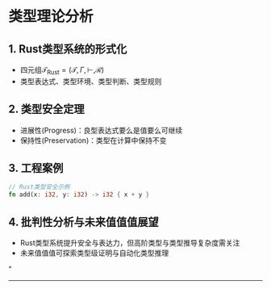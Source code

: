 ﻿# 类型理论分析

## 1. Rust类型系统的形式化

- 四元组$\mathcal{T}_{\text{Rust}} = (\mathcal{T}, \Gamma, \vdash, \mathcal{R})$
- 类型表达式、类型环境、类型判断、类型规则

## 2. 类型安全定理

- 进展性(Progress)：良型表达式要么是值要么可继续
- 保持性(Preservation)：类型在计算中保持不变

## 3. 工程案例

```rust
// Rust类型安全示例
fn add(x: i32, y: i32) -> i32 { x + y }
```

## 4. 批判性分析与未来值值值展望

- Rust类型系统提升安全与表达力，但高阶类型与类型推导复杂度需关注
- 未来值值值可探索类型级证明与自动化类型推理

"

---
